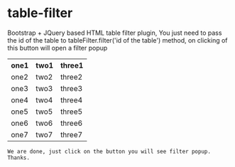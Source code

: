 # table-filter
Bootstrap + JQuery based  HTML table filter plugin, You just need to pass the id of the table to tableFilter.filter('id of the table') method, on clicking of this button will open a filter popup

<table id="test">
		<tr>
			<th>one1</th>
			<th>two1</th>
			<th>three1</th>
		</tr>
		<tr>
			<td>one2</td>
			<td>two2</td>
			<td>three2</td>
		</tr>
		<tr>
			<td>one3</td>
			<td>two3</td>
			<td>three3</td>
		</tr>
		<tr>
			<td>one4</td>
			<td>two4</td>
			<td>three4</td>
		</tr>
		<tr>
			<td>one5</td>
			<td>two5</td>
			<td>three5</td>
		</tr>
		<tr>
			<td>one6</td>
			<td>two6</td>
			<td>three6</td>
		</tr>
		<tr>
			<td>one7</td>
			<td>two7</td>
			<td>three7</td>
		</tr>
	</table>
	
	We are done, just click on the button you will see filter popup. Thanks.
	
	
